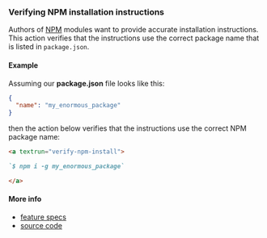 ### Verifying NPM installation instructions

Authors of [NPM](https://www.npmjs.com) modules want to provide accurate
installation instructions. This action verifies that the instructions use the
correct package name that is listed in `package.json`.

#### Example

<a textrun="create-file">

Assuming our **package.json** file looks like this:

```json
{
  "name": "my_enormous_package"
}
```

</a>

then the action below verifies that the instructions use the correct NPM package
name:

<a textrun="run-markdown-in-textrun">

```markdown
<a textrun="verify-npm-install">

`$ npm i -g my_enormous_package`

</a>
```

</a>

#### More info

- [feature specs](../../features/actions/built-in/verify-npm-install/verify-npm-install.feature)
- [source code](../../src/actions/built-in/verify-npm-install.ts)
